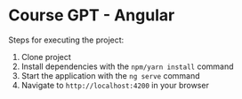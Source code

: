 # Course GPT - Angular

Steps for executing the project:

1. Clone project
2. Install dependencies with the ```npm/yarn install``` command
3. Start the application with the `ng serve` command
4. Navigate to `http://localhost:4200` in your browser

